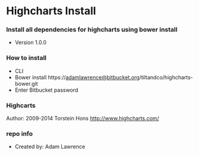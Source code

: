 # Highcharts Install #

### Install all dependencies for highcharts using bower install ###

* Version 1.0.0

### How to install ###

* CLI
* Bower install https://adamlawrence@bitbucket.org/tiltandco/highcharts-bower.git
* Enter Bitbucket password

### Highcarts ###
Author: 2009-2014 Torstein Hons
http://www.highcharts.com/


### repo info ###
* Created by: Adam Lawrence